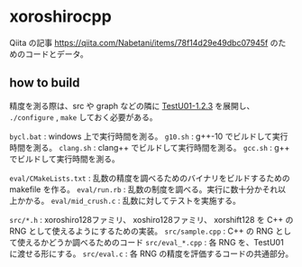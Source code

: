 # xoroshirocpp

Qiita の記事 https://qiita.com/Nabetani/items/78f14d29e49dbc07945f のためのコードとデータ。

## how to build

精度を測る際は、src や graph などの隣に [TestU01-1.2.3](http://simul.iro.umontreal.ca/testu01/tu01.html) を展開し、 `./configure` , `make` しておく必要がある。

`bycl.bat` : windows 上で実行時間を測る。
`g10.sh` : g++-10 でビルドして実行時間を測る。
`clang.sh` : clang++ でビルドして実行時間を測る。
`gcc.sh` : g++ でビルドして実行時間を測る。

`eval/CMakeLists.txt` : 乱数の精度を調べるためのバイナリをビルドするための makefile を作る。
`eval/run.rb` : 乱数の制度を調べる。実行に数十分かそれ以上かかる。
`eval/mid_crush.c` : 乱数に対してテストを実施する。

`src/*.h` : xoroshiro128ファミリ、 xoshiro128ファミリ、 xorshift128 を C++ の RNG として使えるようにするための実装。
`src/sample.cpp` : C++ の RNG として使えるかどうか調べるためのコード
`src/eval_*.cpp` : 各 RNG を、TestU01 に渡せる形にする。
`src/eval.c` : 各 RNG の精度を評価するコードの共通部分。
